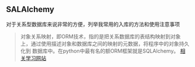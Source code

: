 ## SALAlchemy
对于关系型数据库来说非常的方便，列举我常用的入库的方法和使用注意事项

> 对象关系映射，即ORM技术，指的是把关系数据库的表结构映射到对象上，通过使用描述对象和数据库之间的映射的元数据，将程序中的对象持久化到
数据库中。在python中最有名的额ORM框架就是SQLAlchemy。
[相关学习网站](https://www.cnblogs.com/fuqia/p/8996033.html)
